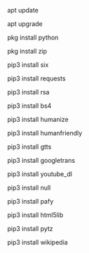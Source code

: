 apt update

apt upgrade

pkg install python

pkg install zip 

pip3 install six

pip3 install requests

pip3 install rsa

pip3 install bs4

pip3 install humanize

pip3 install humanfriendly

pip3 install gtts

pip3 install googletrans

pip3 install youtube_dl

pip3 install null

pip3 install pafy

pip3 install html5lib

pip3 install pytz

pip3 install wikipedia


